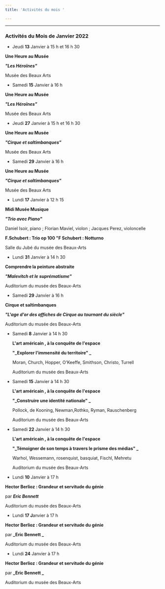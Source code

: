 ```yaml
---
title: 'Activités du mois '

---
```


***

### Activités du Mois de Janvier 2022

* Jeudi **13** Janvier à 15 h et 16 h 30

**Une Heure au Musée**

**_"Les Héroïnes"_**

Musée des Beaux Arts

* Samedi **15** Janvier à  16 h

**Une Heure au Musée**

**_"Les Héroïnes"_**

Musée des Beaux Arts

* Jeudi **27** Janvier à 15 h et 16 h 30

**Une Heure au Musée**

**_"Cirque et saltimbanques"_**

Musée des Beaux Arts

* Samedi **29** Janvier à  16 h 

**Une Heure au Musée**

**_"Cirque et saltimbanques"_**

Musée des Beaux Arts

* Lundi **17** Janvier à 12 h 15

**Midi Musée Musique**

**_"Trio avec Piano"_**

Daniel Isoir, piano ; Florian Maviel, violon ; Jacques Perez, violoncelle

**F.Schubert : Trio op 100       "F Schubert : Notturno**

Salle du Jubé du musée des Beaux-Arts

* Lundi **31** Janvier à 14 h 30

**Comprendre la peinture abstraite**

**_"Malevitch et le suprématisme"_**

Auditorium du musée des Beaux-Arts  

* Samedi **29** Janvier à  16 h 

**Cirque et saltimbanques**  

**_"L'age d'or des affiches de Cirque au tournant du siècle"_**  

Auditorium du musée des Beaux-Arts  

* Samedi **8** Janvier à 14 h 30    

    

  **L'art américain , à la conquête de l'espace**   

  **"_Explorer l'immensité du territoire"   _**

    

  Moran, Church, Hopper, O'Keeffe, Smithson, Christo, Turrell   

  Auditorium du musée des Beaux-Arts  

    
* Samedi **15** Janvier à 14 h 30    

    

  **L'art américain , à la conquête de l'espace**   

  **"_Construire une identité nationale"   _**

    

  Pollock, de Kooning, Newman,Rothko, Ryman, Rauschenberg      

  Auditorium du musée des Beaux-Arts   

    
* Samedi **22** Janvier à 14 h 30    

    

  **L'art américain , à la conquête de l'espace**   

  **"_Témoigner de son temps à travers le prisme des médias"   _**

    

  Warhol, Wessemann, rosenquist, basquiat, Fischl, Mehretu

  Auditorium du musée des Beaux-Arts    
*   Lundi **10** Janvier à 17 h  

**Hector Berlioz : Grandeur et servitude du génie**  

par **_Eric Bennett_**  

Auditorium du musée des Beaux-Arts     

*   Lundi **17 J**anvier à 17 h  

**Hector Berlioz : Grandeur et servitude du génie**  

par **_Eric Bennett _** 

Auditorium du musée des Beaux-Arts    

*   Lundi **24** Janvier à 17 h  

**Hector Berlioz : Grandeur et servitude du génie**  

par **_Eric Bennett _** 

Auditorium du musée des Beaux-Arts     

 

 